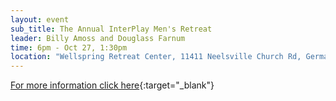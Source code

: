 ```yaml
---
layout: event
sub_title: The Annual InterPlay Men's Retreat
leader: Billy Amoss and Douglass Farnum
time: 6pm - Oct 27, 1:30pm
location: "Wellspring Retreat Center, 11411 Neelsville Church Rd, Germantown MD 20876"
---
```


[For more information click here](https://InterPlay.org/index.cfm/go/events:event/happening_id/1815){:target="_blank"}
